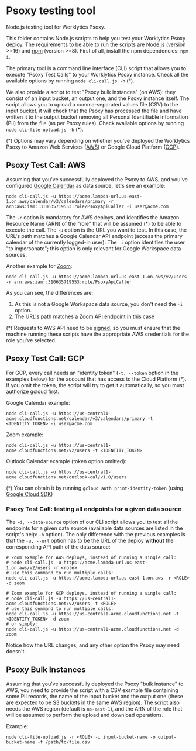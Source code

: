 # Psoxy testing tool

Node.js testing tool for Worklytics Psoxy.

This folder contains Node.js scripts to help you test your Worklytics Psoxy deploy. The requirements to be able to run the scripts are [Node.js] (version >=16) and [npm] (version >=8). First of all, install the npm dependencies: `npm i`.

The primary tool is a command line interface (CLI) script that allows you to execute "Psoxy Test Calls" to your Worklytics Psoxy instance. Check all the available options by running `node cli-call.js -h` (*). 

We also provide a script to test "Psoxy bulk instances" (on AWS): they consist of an input bucket, an output one, and the Psoxy instance itself. The script allows you to upload a comma-separated values file (CSV) to the input bucket, it will check that the Psoxy has processed the file and have written it to the output bucket removing all Personal Identifiable Information (PII) from the file (as per Psoxy rules). Check available options by running `node cli-file-upload.js -h` (*).

(*) Options may vary depending on whether you've deployed the Worklytics Psoxy to Amazon Web Services ([AWS]) or Google Cloud Platform ([GCP]).

## Psoxy Test Call: AWS
Assuming that you've successfully deployed the Psoxy to AWS, and you've configured [Google Calendar] as data source, let's see an example:
```shell
node cli-call.js -u https://acme.lambda-url.us-east-1.on.aws/calendar/v3/calendars/primary -r arn:aws:iam::310635719553:role/PsoxyApiCaller -i user@acme.com
```
The `-r` option is mandatory for AWS deploys, and identifies the Amazon Resource Name (ARN) of the "role" that will be assumed (*) to be able to execute the call. The `-u` option is the URL you want to test. In this case, the URL's path matches a Google Calendar API endpoint (access the primary calendar of the currently logged-in user). The `-i` option identifies the user "to impersonate"; this option is only relevant for Google Workspace data sources.

Another example for [Zoom]:
```shell
node cli-call.js -u https://acme.lambda-url.us-east-1.on.aws/v2/users -r arn:aws:iam::310635719553:role/PsoxyApiCaller
```
As you can see, the differences are:
1. As this is not a Google Workspace data source, you don't need the `-i` option.
2. The URL's path matches a [Zoom API endpoint] in this case

(*) Requests to AWS API need to be [signed], so you must ensure that the machine running these scripts have the appropriate AWS credentials for the role you've selected.

## Psoxy Test Call: GCP
For GCP, every call needs an "identity token" (`-t, --token` option in the examples below) for the account 
that has access to the Cloud Platform (*). If you omit the token, the script will try to get it automatically,
so you must [authorize gcloud first].

Google Calendar example:
```shell
node cli-call.js -u https://us-central1-acme.cloudfunctions.net/calendar/v3/calendars/primary -t <IDENTITY_TOKEN> -i user@acme.com
```
Zoom example:
```shell
node cli-call.js -u https://us-central1-acme.cloudfunctions.net/v2/users -t <IDENTITY_TOKEN>
```
Outlook Calendar example (token option omitted):
```shell
node cli-call.js -u https://us-central1-acme.cloudfunctions.net/outlook-cal/v1.0/users
```

(*) You can obtain it by running `gcloud auth print-identity-token` (using [Google Cloud SDK])

### Psoxy Test Call: testing all endpoints for a given data source

The `-d, --data-source` option of our CLI script allows you to test all the endpoints for a given data source (available data sources are listed in the script's help: `-h` option). 
The only difference with the previous examples is that the `-u, --url` option has to be the URL of the deploy **without** the corresponding API path of the data source:

```shell
# Zoom example for AWS deploys, instead of running a single call:
# node cli-call.js -u https://acme.lambda-url.us-east-1.on.aws/v2/users -r <role>
# use this command to run multiple calls:
node cli-call.js -u https://acme.lambda-url.us-east-1.on.aws -r <ROLE> -d zoom
```
```shell
# Zoom example for GCP deploys, instead of running a single call:
# node cli-call.js -u https://us-central1-acme.cloudfunctions.net/v2/users -t <ROLE>
# use this command to run multiple calls:
node cli-call.js -u https://us-central1-acme.cloudfunctions.net -t <IDENTITY_TOKEN> -d zoom
# or simply:
node cli-call.js -u https://us-central1-acme.cloudfunctions.net -d zoom
```

Notice how the URL changes, and any other option the Psoxy may need doesn't.

## Psoxy Bulk Instances
Assuming that you've successfully deployed the Psoxy "bulk instance" to AWS, you need to provide the script with a CSV example file containing some PII records, the name of the input bucket and the output one (these are expected to be [S3] buckets in the same AWS region). The script also needs the AWS region (default is `us-east-1`), and the ARN of the role that will be assumed to perform the upload and download operations.

Example:
```shell
node cli-file-upload.js -r <ROLE> -i input-bucket-name -o output-bucket-name -f /path/to/file.csv
```


[AWS]: https://aws.amazon.com
[GCP]: https://cloud.google.com/
[Node.js]: https://nodejs.org/en/
[npm]: https://www.npmjs.com
[signed]: https://docs.aws.amazon.com/general/latest/gr/signing_aws_api_requests.html
[Google Calendar]: https://developers.google.com/calendar/api
[Zoom]: https://zoom.us
[Zoom API endpoint]: https://marketplace.zoom.us/docs/api-reference/zoom-api/methods/#operation/users
[Google Cloud SDK]: https://cloud.google.com/sdk/gcloud/reference/auth/print-identity-token
[authorize gcloud first]: https://cloud.google.com/sdk/gcloud/reference/auth/login
[S3]: https://docs.aws.amazon.com/AmazonS3/latest/userguide/Welcome.html
